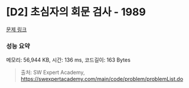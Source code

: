 # [D2] 초심자의 회문 검사 - 1989 

[문제 링크](https://swexpertacademy.com/main/code/problem/problemDetail.do?contestProbId=AV5PyTLqAf4DFAUq) 

### 성능 요약

메모리: 56,944 KB, 시간: 136 ms, 코드길이: 163 Bytes



> 출처: SW Expert Academy, https://swexpertacademy.com/main/code/problem/problemList.do